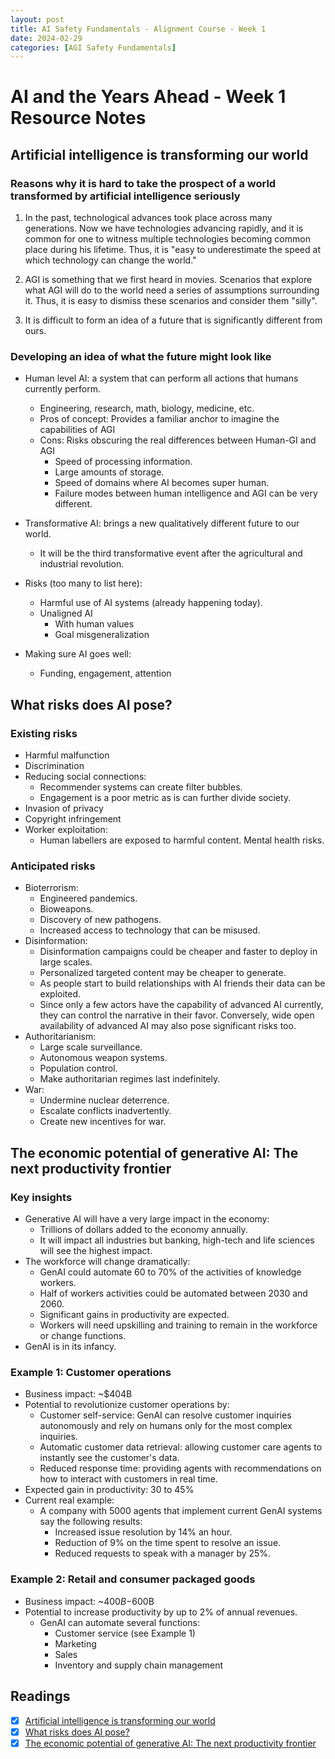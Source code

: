 ```yaml
---
layout: post
title: AI Safety Fundamentals - Alignment Course - Week 1
date: 2024-02-29
categories: [AGI Safety Fundamentals]
---
```


# AI and the Years Ahead - Week 1 Resource Notes

## Artificial intelligence is transforming our world

### Reasons why it is hard to take the prospect of a world transformed by artificial intelligence seriously

1. In the past, technological advances took place across many generations. Now we have technologies advancing rapidly, and it is common for one to witness multiple technologies becoming common place during his lifetime. Thus, it is "easy to underestimate the speed at which technology can change the world."

2. AGI is something that we first heard in movies. Scenarios that explore what AGI will do to the world need a series of assumptions surrounding it. Thus, it is easy to dismiss these scenarios and consider them "silly".

3. It is difficult to form an idea of a future that is significantly different from ours.

### Developing an idea of what the future might look like

- Human level AI: a system that can perform all actions that humans currently perform.
  - Engineering, research, math, biology, medicine, etc.
  - Pros of concept: Provides a familiar anchor to imagine the capabilities of AGI
  - Cons: Risks obscuring the real differences between Human-GI and AGI
    - Speed of processing information.
    - Large amounts of storage.
    - Speed of domains where AI becomes super human.
    - Failure modes between human intelligence and AGI can be very different.

- Transformative AI: brings a new qualitatively different future to our world.
  - It will be the third transformative event after the agricultural and industrial revolution.

- Risks (too many to list here):
  - Harmful use of AI systems (already happening today).
  - Unaligned AI
    - With human values
    - Goal misgeneralization

- Making sure AI goes well:
  - Funding, engagement, attention

## What risks does AI pose?

### Existing risks

- Harmful malfunction
- Discrimination
- Reducing social connections:
  - Recommender systems can create filter bubbles.
  - Engagement is a poor metric as is can further divide society.
- Invasion of privacy
- Copyright infringement
- Worker exploitation:
  - Human labellers are exposed to harmful content. Mental health risks.

### Anticipated risks

- Bioterrorism:
  - Engineered pandemics.
  - Bioweapons.
  - Discovery of new pathogens.
  - Increased access to technology that can be misused.
- Disinformation:
  - Disinformation campaigns could be cheaper and faster to deploy in large scales.
  - Personalized targeted content may be cheaper to generate.
  - As people start to build relationships with AI friends their data can be exploited.
  - Since only a few actors have the capability of advanced AI currently, they can control the narrative in their favor. Conversely, wide open availability of advanced AI may also pose significant risks too.
- Authoritarianism:
  - Large scale surveillance.
  - Autonomous weapon systems.
  - Population control.
  - Make authoritarian regimes last indefinitely.
- War:
  - Undermine nuclear deterrence.
  - Escalate conflicts inadvertently.
  - Create new incentives for war.

## The economic potential of generative AI: The next productivity frontier

### Key insights

- Generative AI will have a very large impact in the economy:
  - Trillions of dollars added to the economy annually.
  - It will impact all industries but banking, high-tech and life sciences will see the highest impact.
- The workforce will change dramatically:
  - GenAI could automate 60 to 70% of the activities of knowledge workers.
  - Half of workers activities could be automated between 2030 and 2060.
  - Significant gains in productivity are expected.
  - Workers will need upskilling and training to remain in the workforce or change functions.
- GenAI is in its infancy.

### Example 1: Customer operations

- Business impact: ~$404B
- Potential to revolutionize customer operations by:
  - Customer self-service: GenAI can resolve customer inquiries autonomously and rely on humans only for the most complex inquiries.
  - Automatic customer data retrieval: allowing customer care agents to instantly see the customer's data.
  - Reduced response time: providing agents with recommendations on how to interact with customers in real time.
- Expected gain in productivity: 30 to 45%
- Current real example:
  - A company with 5000 agents that implement current GenAI systems say the following results:
    - Increased issue resolution by 14% an hour.
    - Reduction of 9% on the time spent to resolve an issue.
    - Reduced requests to speak with a manager by 25%.

### Example 2: Retail and consumer packaged goods

- Business impact: ~$400B-$600B
- Potential to increase productivity by up to 2% of annual revenues.
  - GenAI can automate several functions:
    - Customer service (see Example 1)
    - Marketing
    - Sales
    - Inventory and supply chain management

## Readings

- [X] [Artificial intelligence is transforming our world](https://ourworldindata.org/ai-impact)
- [X] [What risks does AI pose?](https://aisafetyfundamentals.com/blog/ai-risks/?_gl=1*1izj8j2*_ga*MTk0NzgwOTgzNC4xNjk2MTg0MDUw*_ga_8W59C8ZY6T*MTcwOTI4OTEyNS4xMy4xLjE3MDkyODkxMjcuMC4wLjA.)
- [X] [The economic potential of generative AI: The next productivity frontier](https://www.mckinsey.com/capabilities/mckinsey-digital/our-insights/the-economic-potential-of-generative-ai-the-next-productivity-frontier#key-insights)